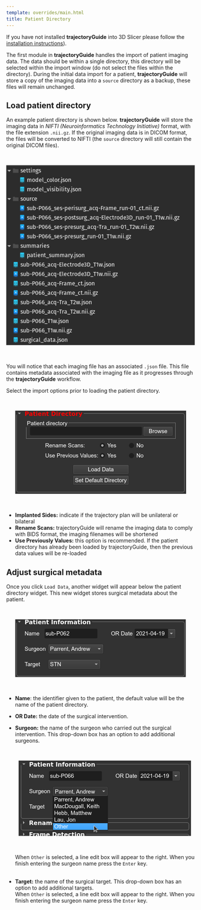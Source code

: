 ```yaml
---
template: overrides/main.html
title: Patient Directory
---
```


If you have not installed **trajectoryGuide** into 3D Slicer please follow the <a href="https://github.com/trajectoryGuide/widgets/installation.html" target="_blank">installation instructions</a>). 

The first module in **trajectoryGuide** handles the import of patient imaging data. The data should be within a single directory, this directory will be selected within the import window (do not select the files within the directory). During the initial data import for a patient, **trajectoryGuide** will store a copy of the imaging data into a `source` directory as a backup, these files will remain unchanged.

## Load patient directory

An example patient directory is shown below. **trajectoryGuide** will store the imaging data in *NIFTI (Neuroinformatics Technology Initiative)* format, with the file extension `.nii.gz`. If the original imaging data is in DICOM format, the files will be converted to NIFTI (the `source` directory will still contain the original DICOM files).

<br><p align="center"><img src="img/patient_directory_import.png" alt="patient_directory_import" /></p><br>

You will notice that each imaging file has an associated `.json` file. This file contains metadata associated with the imaging file as it progresses through the **trajectoryGuide** workflow. 

Select the import options prior to loading the patient directory.
    
<br><p align="center"><img src="img/patient_directory_wig.png" alt="patient_directory_wig" /></p><br>

* **Implanted Sides:** indicate if the trajectory plan will be unilateral or bilateral
* **Rename Scans:** trajectoryGuide will rename the imaging data to comply with BIDS format, the imaging filenames will be shortened
* **Use Previously Values:** this option is recommended. If the patient directory has already been loaded by trajectoryGuide, then the previous data values will be re-loaded


## Adjust surgical metadata

Once you click `Load Data`, another widget will appear below the patient directory widget. This new widget stores surgical metadata about the patient.

<br><p align="center"><img src="img/surgery_metadata.png" alt="screenPostLoad" /></p><br>

* **Name**: the identifier given to the patient, the default value will be the name of the patient directory.
* **OR Date:** the date of the surgical intervention.
* **Surgeon:** the name of the surgeon who carried out the surgical intervention. This drop-down box has an option to add additional surgeons.

    <br><p align="center"><img src="img/surgeon_other.png" alt="surgeon_other" /></p><br>

    When `Other` is selected, a line edit box will appear to the right. When you finish entering the surgeon name press the `Enter` key.<br><br>

* **Target:** the name of the surgical target. This drop-down box has an option to add additional targets.<br>
    When `Other` is selected, a line edit box will appear to the right. When you finish entering the surgeon name press the `Enter` key.

<br>
<br>
<br>